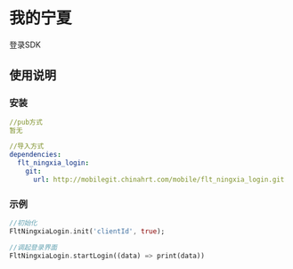 # 我的宁夏

登录SDK

## 使用说明

### 安装
```yaml
//pub方式
暂无

//导入方式
dependencies:
  flt_ningxia_login:
    git:
      url: http://mobilegit.chinahrt.com/mobile/flt_ningxia_login.git
```

### 示例

```dart
//初始化
FltNingxiaLogin.init('clientId', true);

//调起登录界面
FltNingxiaLogin.startLogin((data) => print(data))
```
